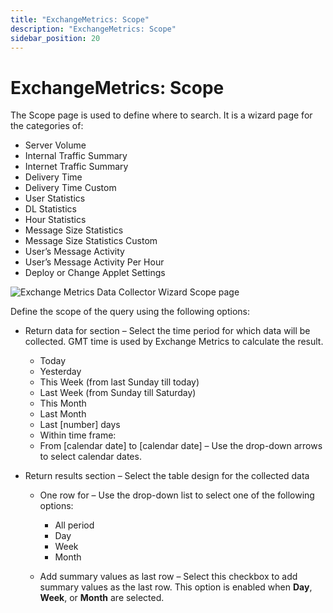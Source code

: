 ```yaml
---
title: "ExchangeMetrics: Scope"
description: "ExchangeMetrics: Scope"
sidebar_position: 20
---
```


# ExchangeMetrics: Scope

The Scope page is used to define where to search. It is a wizard page for the categories of:

- Server Volume
- Internal Traffic Summary
- Internet Traffic Summary
- Delivery Time
- Delivery Time Custom
- User Statistics
- DL Statistics
- Hour Statistics
- Message Size Statistics
- Message Size Statistics Custom
- User’s Message Activity
- User’s Message Activity Per Hour
- Deploy or Change Applet Settings

![Exchange Metrics Data Collector Wizard Scope page](/images/accessanalyzer/12.0/admin/datacollector/exchangemetrics/scope.webp)

Define the scope of the query using the following options:

- Return data for section – Select the time period for which data will be collected. GMT time is
  used by Exchange Metrics to calculate the result.

    - Today
    - Yesterday
    - This Week (from last Sunday till today)
    - Last Week (from Sunday till Saturday)
    - This Month
    - Last Month
    - Last [number] days
    - Within time frame:
    - From [calendar date] to [calendar date] – Use the drop-down arrows to select calendar dates.

- Return results section – Select the table design for the collected data

    - One row for – Use the drop-down list to select one of the following options:

        - All period
        - Day
        - Week
        - Month

    - Add summary values as last row – Select this checkbox to add summary values as the last row.
      This option is enabled when **Day**, **Week**, or **Month** are selected.
